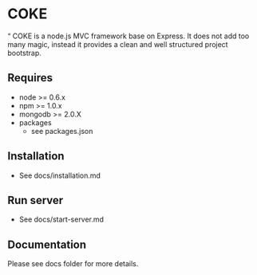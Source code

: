 # COKE

“ COKE is a node.js MVC framework base on Express. It does not add too many magic, instead it provides a clean and well structured project bootstrap.



## Requires

  - node >= 0.6.x
  - npm >= 1.0.x
  - mongodb >= 2.0.X
  - packages
    - see packages.json



## Installation

  - See docs/installation.md



## Run server

  - See docs/start-server.md



## Documentation

Please see docs folder for more details.
